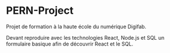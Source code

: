 # PERN-Project

Projet de formation à la haute école du numérique Digifab.

Devant reproduire avec les technologies React, Node.js et SQL un formulaire basique afin de découvrir React et le SQL.
